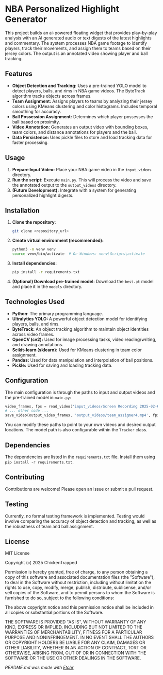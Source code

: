 # NBA Personalized Highlight Generator

This project builds an ai-powered floating widget that provides play-by-play analysis with an AI generated audio or text digests of the latest highlights and commentary.  The system processes NBA game footage to identify players, track their movements, and assign them to teams based on their jersey colors.  The output is an annotated video showing player and ball tracking.


## Features

* **Object Detection and Tracking:** Uses a pre-trained YOLO model to detect players, balls, and rims in NBA game videos.  The ByteTrack algorithm tracks objects across frames.
* **Team Assignment:** Assigns players to teams by analyzing their jersey colors using KMeans clustering and color histograms. Includes temporal smoothing for accuracy.
* **Ball Possession Assignment:** Determines which player possesses the ball based on proximity.
* **Video Annotation:**  Generates an output video with bounding boxes, team colors, and distance annotations for players and the ball.
* **Data Persistence:** Uses pickle files to store and load tracking data for faster processing.



## Usage

1.  **Prepare Input Video:** Place your NBA game video in the `input_videos` directory.
2.  **Run the script:** Execute `main.py`.  This will process the video and save the annotated output to the `output_videos` directory.
3.  **(Future Development):**  Integrate with a system for generating personalized highlight digests.


## Installation

1.  **Clone the repository:**
    ```bash
    git clone <repository_url>
    ```
2.  **Create virtual environment (recommended):**
    ```bash
    python3 -m venv venv
    source venv/bin/activate  # On Windows: venv\Scripts\activate
    ```
3.  **Install dependencies:**
    ```bash
    pip install -r requirements.txt
    ```
4.  **(Optional) Download pre-trained model:** Download the `best.pt` model and place it in the `models` directory.


## Technologies Used

* **Python:** The primary programming language.
* **Ultralytics YOLO:**  A powerful object detection model for identifying players, balls, and rims.
* **ByteTrack:**  An object tracking algorithm to maintain object identities across video frames.
* **OpenCV (cv2):**  Used for image processing tasks, video reading/writing, and drawing annotations.
* **Scikit-learn (sklearn):** Used for KMeans clustering in team color assignment.
* **Pandas:** Used for data manipulation and interpolation of ball positions.
* **Pickle:** Used for saving and loading tracking data.


## Configuration

The main configuration is through the paths to input and output videos and the pre-trained model in `main.py`:

```python
video_frames, fps = read_video('input_videos/Screen Recording 2025-02-08 at 00.10.37.mov')
# ... other code ...
save_video(output_video_frames, 'output_videos/team_assigner4.mp4', fps=fps)
```

You can modify these paths to point to your own videos and desired output locations.  The model path is also configurable within the `Tracker` class.


## Dependencies

The dependencies are listed in the `requirements.txt` file.  Install them using `pip install -r requirements.txt`.


## Contributing

Contributions are welcome! Please open an issue or submit a pull request.


## Testing

Currently, no formal testing framework is implemented.  Testing would involve comparing the accuracy of object detection and tracking, as well as the robustness of team and ball assignment.


## License

MIT License

Copyright (c) 2025 ChickenTrapped

Permission is hereby granted, free of charge, to any person obtaining a copy
of this software and associated documentation files (the "Software"), to deal
in the Software without restriction, including without limitation the rights
to use, copy, modify, merge, publish, distribute, sublicense, and/or sell
copies of the Software, and to permit persons to whom the Software is
furnished to do so, subject to the following conditions:

The above copyright notice and this permission notice shall be included in all
copies or substantial portions of the Software.

THE SOFTWARE IS PROVIDED "AS IS", WITHOUT WARRANTY OF ANY KIND, EXPRESS OR
IMPLIED, INCLUDING BUT NOT LIMITED TO THE WARRANTIES OF MERCHANTABILITY,
FITNESS FOR A PARTICULAR PURPOSE AND NONINFRINGEMENT. IN NO EVENT SHALL THE
AUTHORS OR COPYRIGHT HOLDERS BE LIABLE FOR ANY CLAIM, DAMAGES OR OTHER
LIABILITY, WHETHER IN AN ACTION OF CONTRACT, TORT OR OTHERWISE, ARISING FROM,
OUT OF OR IN CONNECTION WITH THE SOFTWARE OR THE USE OR OTHER DEALINGS IN THE
SOFTWARE.



*README.md was made with [Etchr](https://etchr.dev)*
